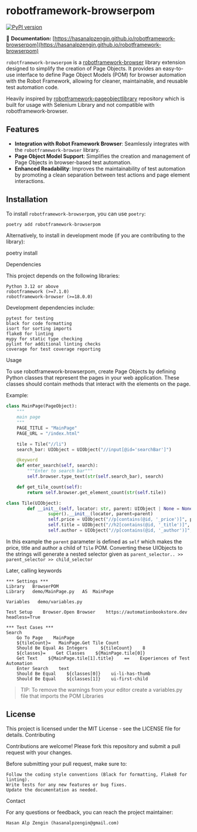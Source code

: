 # robotframework-browserpom

[![PyPI version](https://img.shields.io/pypi/v/robotframework-browserpom.svg)](https://pypi.org/project/robotframework-browserpom/)

📖 **Documentation:** [https://hasanalpzengin.github.io/robotframework-browserpom](https://hasanalpzengin.github.io/robotframework-browserpom)

`robotframework-browserpom` is a [robotframework-browser](https://robotframework-browser.org/) library extension designed to simplify the creation of Page Objects. It provides an easy-to-use interface to define Page Object Models (POM) for browser automation with the Robot Framework, allowing for cleaner, maintainable, and reusable test automation code.

Heavily inspired by [robotframework-pageobjectlibrary](https://github.com/boakley/robotframework-pageobjectlibrary) repository which is built for usage with Selenium Library and not compatible with robotframework-browser.

## Features

- **Integration with Robot Framework Browser**: Seamlessly integrates with the `robotframework-browser` library.
- **Page Object Model Support**: Simplifies the creation and management of Page Objects in browser-based test automation.
- **Enhanced Readability**: Improves the maintainability of test automation by promoting a clean separation between test actions and page element interactions.

## Installation

To install `robotframework-browserpom`, you can use `poetry`:

```bash
poetry add robotframework-browserpom
```

Alternatively, to install in development mode (if you are contributing to the library):

poetry install

Dependencies

This project depends on the following libraries:

    Python 3.12 or above
    robotframework (>=7.1.0)
    robotframework-browser (>=18.0.0)

Development dependencies include:

    pytest for testing
    black for code formatting
    isort for sorting imports
    flake8 for linting
    mypy for static type checking
    pylint for additional linting checks
    coverage for test coverage reporting

Usage

To use robotframework-browserpom, create Page Objects by defining Python classes that represent the pages in your web application. These classes should contain methods that interact with the elements on the page.

Example:

```python
class MainPage(PageObject):
    """
    main page
    """
    PAGE_TITLE = "MainPage"
    PAGE_URL = "/index.html"

    tile = Tile("//li")
    search_bar: UIObject = UIObject("//input[@id='searchBar']")

    @keyword
    def enter_search(self, search):
        """Enter to search bar"""
        self.browser.type_text(str(self.search_bar), search)

    def get_tile_count(self):
        return self.browser.get_element_count(str(self.tile))

class Tile(UIObject):
        def __init__(self, locator: str, parent: UIObject | None = None):
                super().__init__(locator, parent=parent)
                self.price = UIObject("//p[contains(@id, '_price')]", parent=self)
                self.title = UIObject("//h2[contains(@id, '_title')]", parent=self)
                self.author = UIObject("//p[contains(@id, '_author')]", parent=self)
```
In this example the `parent` parameter is defined as `self` which makes the price, title and author a child of `Tile` POM.
Converting these UIObjects to the strings will generate a nested selector given as `parent_selector.. >> parent_selector >> child_selector`

Later, calling keywords
```robotframework
*** Settings ***
Library   BrowserPOM
Library   demo/MainPage.py   AS  MainPage

Variables   demo/variables.py

Test Setup    Browser.Open Browser    https://automationbookstore.dev     headless=True

*** Test Cases ***
Search
    Go To Page    MainPage
    ${tileCount}=   MainPage.Get Tile Count
    Should Be Equal As Integers     ${tileCount}    8
    ${classes}=    Get Classes    ${MainPage.tile[0]}
    Get Text    ${MainPage.tile[1].title}    ==    Experiences of Test Automation
    Enter Search    text
    Should Be Equal    ${classes[0]}    ui-li-has-thumb
    Should Be Equal    ${classes[1]}    ui-first-child
```
>
> TIP:
> To remove the warnings from your editor create a variables.py file that imports the POM Libraries
>

## License

This project is licensed under the MIT License - see the LICENSE file for details.
Contributing

Contributions are welcome! Please fork this repository and submit a pull request with your changes.

Before submitting your pull request, make sure to:

    Follow the coding style conventions (Black for formatting, Flake8 for linting).
    Write tests for any new features or bug fixes.
    Update the documentation as needed.

Contact

For any questions or feedback, you can reach the project maintainer:

    Hasan Alp Zengin (hasanalpzengin@gmail.com)